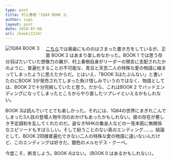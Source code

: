 ```yaml
---
type: post
title: 村上春樹『1Q84 BOOK 3』
author: sugi
layout: post
date: 2010-07-06
url: /book/2224/
---
```

<a href="http://www.amazon.co.jp/exec/obidos/ASIN/4103534257/chezsugi-22/ref=nosim/" onclick="_gaq.push(['_trackEvent', 'outbound-article', 'http://www.amazon.co.jp/exec/obidos/ASIN/4103534257/chezsugi-22/ref=nosim/', '']);" name="amazletlink" target="_blank"><img src="http://i0.wp.com/ecx.images-amazon.com/images/I/41ffQULRlxL._SL160_.jpg?w=660" alt="1Q84 BOOK 3" class="alignleft" style="float: left; margin: 0 20px 20px 0;" data-recalc-dims="1" /></a>

<a href="http://asharpminor.com/book/20090615.html" onclick="_gaq.push(['_trackEvent', 'outbound-article', 'http://asharpminor.com/book/20090615.html', 'こちら']);" >こちら</a>では奥歯にもののはさまった書き方をしているが、正直 BOOK 2 はあまり楽しめなかった。BOOK 1 では思う存分羽ばたいていた想像力の翼が、村上春樹自身がリーダーの預言に支配されたかのように、普遍化することの不可能な、青豆と天吾二人の特殊な愛の物語に縮まってしまったように思えたからだ。とはいえ、「BOOK 3はたぶんない」と書いたのにBOOK 3が発売されてしまった負け惜しみでいうのではなく、物語としては、BOOK 2で十分完結していたと思う。だから、これはBOOK 2 でバッドエンディングになってしまったところからやり直したリプレイといえるかもしれない。

BOOK 3は読んでいてとても楽しかった。それには、1Q84の世界にまぎれこんでしまった3人目の登場人物牛河のおかげもあったかもしれない。彼の存在が悪しき予定調和を乱してくれたのだ。姿なきNHKの集金人などの一見本筋に無関係なエピソードもすばらしい。そして紛うことのない真のエンディング......。結論として、BOOK 2同様普遍化できない二人の特殊な愛の物語に違いないんだけど、このエンディングは好きだ。銀色のメルセデス・クーペ。

今度こそ、断言しよう。BOOK 4はない。（BOOK 0 はあるかもしれない）。

